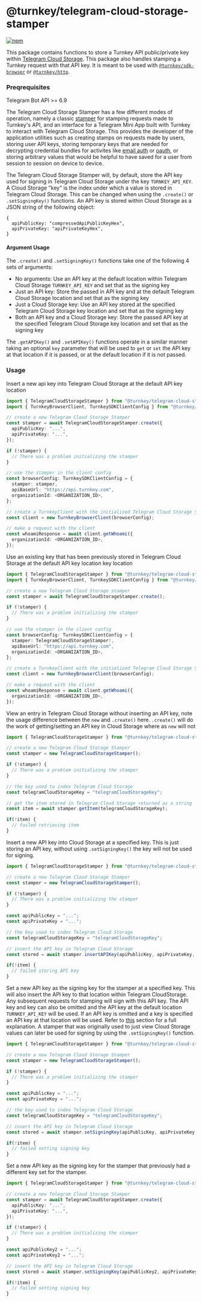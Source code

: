 # @turnkey/telegram-cloud-storage-stamper

[![npm](https://img.shields.io/npm/v/@turnkey/telegram-cloud-storage-stamper?color=%234C48FF)](https://www.npmjs.com/package/@turnkey/telegram-cloud-storage-stamper)

This package contains functions to store a Turnkey API public/private key within [Telegram Cloud Storage](https://core.telegram.org/bots/webapps#cloudstorage). This package also handles stamping a Turnkey request with that API key. It is meant to be used with [`@turnkey/sdk-browser`](https://www.npmjs.com/package/@turnkey/sdk-browser) or [`@turnkey/http`](https://www.npmjs.com/package/@turnkey/http).

### Preqrequisites 
Telegram Bot API >= 6.9

The Telegram Cloud Storage Stamper has a few different modes of operation, namely a classic [stamper](https://docs.turnkey.com/api-overview/stamps) for stamping requests made to Turnkey's API, and an interface for a Telegram Mini App built with Turnkey to interact with Telegram Cloud Storage. This provides the developer of the application utilities such as creating stamps on requests made by users, storing user API keys, storing temporary keys that are needed for decrypting credential bundles for activites like [email auth](https://docs.turnkey.com/features/email-auth) or [oauth](https://docs.turnkey.com/features/oauth), or storing arbitrary values that would be helpful to have saved for a user from session to session on device to device.

The Telegram Cloud Storage Stamper will, by default, store the API key used for signing in Telegram Cloud Storage under the key `TURNKEY_API_KEY`. A Cloud Storage "key" is the index under which a value is stored in Telegram Cloud Storage. This can be changed when using the `.create()` or `.setSigningKey()` functions. An API key is stored within Cloud Storage as a JSON string of the following object:
```
{
  apiPublicKey: "compressedApiPublicKeyHex",
  apiPrivateKey: "apiPrivateKeyHex",
}
```

#### Argument Usage

The `.create()` and `.setSigningKey()` functions take one of the following 4 sets of arguments:
- No arguments: Use an API key at the default location within Telegram Cloud Storage `TURNKEY_API_KEY` and set that as the signing key
- Just an API key: Store the passed in API key and at the default Telegram Cloud Storage location and set that as the signing key
- Just a Cloud Storage key: Use an API key stored at the specified Telegram Cloud Storage key location and set that as the signing key
- Both an API key and a Cloud Storage key: Store the passed API key at the specified Telegram Cloud Storage key location and set that as the signing key
  
The `.getAPIKey()` and `.setAPIKey()` functions operate in a similar manner taking an optional `key` parameter that will be used to `get` or `set` the API key at that location if it is passed, or at the default location if it is not passed.

### Usage
Insert a new api key into Telegram Cloud Storage at the default API key location

```ts
import { TelegramCloudStorageStamper } from "@turnkey/telegram-cloud-storage-stamper";
import { TurnkeyBrowserClient, TurnkeySDKClientConfig } from "@turnkey/sdk-browser";

// create a new Telegram Cloud Storage Stamper
const stamper = await TelegramCloudStorageStamper.create({
  apiPublicKey: "...",
  apiPrivateKey: "...",
});

if (!stamper) {
  // There was a problem initializing the stamper
}

// use the stamper in the client config
const browserConfig: TurnkeySDKClientConfig = {
  stamper: stamper,
  apiBaseUrl: "https://api.turnkey.com",
  organizationId: <ORGANIZATION_ID>,
};

// create a TurnkeyClient with the initialized Telegram Cloud Storage Stamper
const client = new TurnkeyBrowserClient(browserConfig);

// make a request with the client
const whoamiResponse = await client.getWhoami({
  organizationId: <ORGANIZATION_ID>,
});
```

Use an existing key that has been previously stored in Telegram Cloud Storage at the default API key location key location

```ts
import { TelegramCloudStorageStamper } from "@turnkey/telegram-cloud-storage-stamper";
import { TurnkeyBrowserClient, TurnkeySDKClientConfig } from "@turnkey/sdk-browser";

// create a new Telegram Cloud Storage stamper
const stamper = await TelegramCloudStorageStamper.create();

if (!stamper) {
  // There was a problem initializing the stamper
}

// use the stamper in the client config
const browserConfig: TurnkeySDKClientConfig = {
  stamper: TelegramCloudStorageStamper!,
  apiBaseUrl: "https://api.turnkey.com",
  organizationId: <ORGANIZATION_ID>,
};

// create a TurnkeyClient with the initialized Telegram Cloud Storage Stamper
const client = new TurnkeyBrowserClient(browserConfig);

// make a request with the client
const whoamiResponse = await client.getWhoami({
  organizationId: <ORGANIZATION_ID>,
});
```

View an entry in Telegram Cloud Storage without inserting an API key, note the usage difference between the `new` and `.create()` here. `.create()` will do the work of getting/setting an API key in Cloud Storage where as  `new` will not

```ts
import { TelegramCloudStorageStamper } from "@turnkey/telegram-cloud-storage-stamper";

// create a new Telegram Cloud Storage Stamper
const stamper = new TelegramCloudStorageStamper();

if (!stamper) {
  // There was a problem initializing the stamper
}

// the key used to index Telegram Cloud Storage
const telegramCloudStorageKey = "telegramCloudStorageKey";

// get the item stored in Telegram Cloud Storage returned as a string
const item = await stamper.getItem(telegramCloudStorageKey);

if(!item) {
  // failed retrieving item
}

```

Insert a new API key into Cloud Storage at a specified key. This is just storing an API key, without using `.setSigningKey()` the key will not be used for signing. 

```ts
import { TelegramCloudStorageStamper } from "@turnkey/telegram-cloud-storage-stamper";

// create a new Telegram Cloud Storage Stamper
const stamper = new TelegramCloudStorageStamper();

if (!stamper) {
  // There was a problem initializing the stamper
}

const apiPublicKey = "...";
const apiPrivateKey = "...";

// the key used to index Telegram Cloud Storage
const telegramCloudStorageKey = "telegramCloudStorageKey";

// insert the API key in Telegram Cloud Storage
const stored = await stamper.insertAPIKey(apiPublicKey, apiPrivateKey, telegramCloudStorageKey);

if(!item) {
  // failed storing API key
}

```

Set a new API key as the signing key for the stamper at a specified key. This will also insert the API key to that location within Telegram CloudStorage. Any subsequent requests for stamping will sign with this API key. The API key and key can also be omitted and the API key at the default location `TURNKEY_API_KEY` will be used. If an API key is omitted and a key is specified an API key at that location will be used. Refer to [this](#argument-usage) section for a full explanation. A stamper that was originally used to just view Cloud Storage values can later be used for signing by using the `.setSigningKey()` function.

```ts
import { TelegramCloudStorageStamper } from "@turnkey/telegram-cloud-storage-stamper";

// create a new Telegram Cloud Storage Stamper
const stamper = new TelegramCloudStorageStamper();

if (!stamper) {
  // There was a problem initializing the stamper
}

const apiPublicKey = "...";
const apiPrivateKey = "...";

// the key used to index Telegram Cloud Storage
const telegramCloudStorageKey = "telegramCloudStorageKey";

// insert the API key in Telegram Cloud Storage
const stored = await stamper.setSigningKey(apiPublicKey, apiPrivateKey, telegramCloudStorageKey);

if(!item) {
  // failed setting signing key
}

```

Set a new API key as the signing key for the stamper that previously had a different key set for the stamper.

```ts
import { TelegramCloudStorageStamper } from "@turnkey/telegram-cloud-storage-stamper";

// create a new Telegram Cloud Storage Stamper
const stamper = await TelegramCloudStorageStamper.create({
  apiPublicKey: "...",
  apiPrivateKey: "...",
});

if (!stamper) {
  // There was a problem initializing the stamper
}

const apiPublicKey2 = "...";
const apiPrivateKey2 = "...";

// insert the API key in Telegram Cloud Storage
const stored = await stamper.setSigningKey(apiPublicKey2, apiPrivateKey2);

if(!item) {
  // failed setting signing key
}

```
